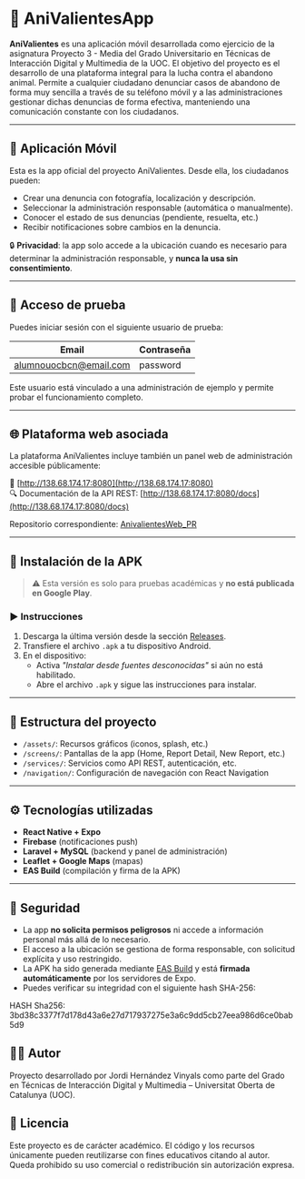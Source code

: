 # 🐾 AniValientesApp

**AniValientes** es una aplicación móvil desarrollada como ejercicio de la asignatura Proyecto 3 - Media del
Grado Universitario en Técnicas de Interacción Digital y Multimedia de la UOC. El objetivo del proyecto es
el desarrollo de una plataforma integral para la lucha contra el abandono animal. Permite a cualquier ciudadano 
denunciar casos de abandono de forma muy sencilla a través de su teléfono móvil y a las administraciones gestionar 
dichas denuncias de forma efectiva, manteniendo una comunicación constante con los ciudadanos.

---

## 📱 Aplicación Móvil


Esta es la app oficial del proyecto AniValientes. Desde ella, los ciudadanos pueden:

- Crear una denuncia con fotografía, localización y descripción.
- Seleccionar la administración responsable (automática o manualmente).
- Conocer el estado de sus denuncias (pendiente, resuelta, etc.)
- Recibir notificaciones sobre cambios en la denuncia.

🔒 **Privacidad**: la app solo accede a la ubicación cuando es necesario para determinar la administración responsable, y **nunca la usa sin consentimiento**.

---

## 🔑 Acceso de prueba

Puedes iniciar sesión con el siguiente usuario de prueba:

| Email                         | Contraseña |
|------------------------------|------------|
| alumnouocbcn@email.com       | password   |

Este usuario está vinculado a una administración de ejemplo y permite probar el funcionamiento completo.

---

## 🌐 Plataforma web asociada

La plataforma AniValientes incluye también un panel web de administración accesible públicamente:

🔗 [http://138.68.174.17:8080](http://138.68.174.17:8080)  
🔍 Documentación de la API REST: [http://138.68.174.17:8080/docs](http://138.68.174.17:8080/docs)

Repositorio correspondiente: [AnivalientesWeb_PR](https://github.com/jourdian/AnivalientesWeb_PR)

---

## 🚀 Instalación de la APK

> ⚠️ Esta versión es solo para pruebas académicas y **no está publicada en Google Play**.

### ▶️ Instrucciones

1. Descarga la última versión desde la sección [Releases](https://github.com/jourdian/AnivalientesApp_PR/releases).
2. Transfiere el archivo `.apk` a tu dispositivo Android.
3. En el dispositivo:
   - Activa *"Instalar desde fuentes desconocidas"* si aún no está habilitado.
   - Abre el archivo `.apk` y sigue las instrucciones para instalar.

---

## 📂 Estructura del proyecto

- `/assets/`: Recursos gráficos (iconos, splash, etc.)
- `/screens/`: Pantallas de la app (Home, Report Detail, New Report, etc.)
- `/services/`: Servicios como API REST, autenticación, etc.
- `/navigation/`: Configuración de navegación con React Navigation

---

## ⚙️ Tecnologías utilizadas

- **React Native + Expo**
- **Firebase** (notificaciones push)
- **Laravel + MySQL** (backend y panel de administración)
- **Leaflet + Google Maps** (mapas)
- **EAS Build** (compilación y firma de la APK)

---

## 🔐 Seguridad

- La app **no solicita permisos peligrosos** ni accede a información personal más allá de lo necesario.
- El acceso a la ubicación se gestiona de forma responsable, con solicitud explícita y uso restringido.
- La APK ha sido generada mediante [EAS Build](https://docs.expo.dev/eas/) y está **firmada automáticamente** por los servidores de Expo.
- Puedes verificar su integridad con el siguiente hash SHA-256:

HASH Sha256: 3bd38c3377f7d178d43a6e27d717937275e3a6c9dd5cb27eea986d6ce0bab5d9


## 👨‍💻 Autor

Proyecto desarrollado por Jordi Hernández Vinyals como parte del Grado en Técnicas de Interacción Digital y Multimedia – Universitat Oberta de Catalunya (UOC).


## 📄 Licencia

Este proyecto es de carácter académico. El código y los recursos únicamente pueden reutilizarse con fines educativos citando al autor.
Queda prohibido su uso comercial o redistribución sin autorización expresa.